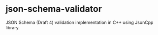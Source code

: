 # json-schema-validator
JSON Schema (Draft 4) validation implementation in C++ using JsonCpp library.
